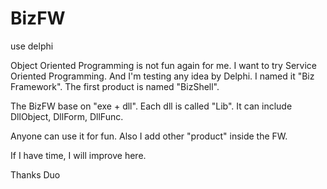 # BizFW

use delphi

Object Oriented Programming is not fun again for me.
I want to try Service Oriented Programming.
And I'm testing any idea by Delphi.
I named it "Biz Framework".
The first product is named "BizShell".

The BizFW base on "exe + dll". Each dll is called "Lib".
It can include DllObject, DllForm, DllFunc.

Anyone can use it for fun.
Also I add other "product" inside the FW.

If I have time, I will improve here.

Thanks
Duo
